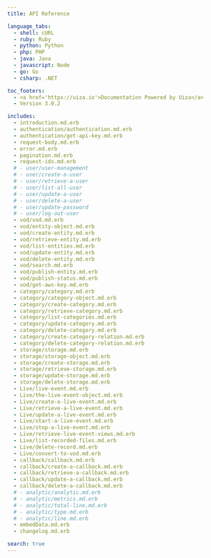 ```yaml
---
title: API Reference

language_tabs:
  - shell: cURL
  - ruby: Ruby
  - python: Python
  - php: PHP
  - java: Java
  - javascript: Node
  - go: Go
  - csharp: .NET

toc_footers:
  - <a href='https://uiza.io'>Documentation Powered by Uiza</a>
  - Version 3.0.2

includes:
  - introduction.md.erb
  - authentication/authentication.md.erb
  - authentication/get-api-key.md.erb
  - request-body.md.erb
  - error.md.erb
  - pagination.md.erb
  - request-ids.md.erb
  # - user/user-management
  # - user/create-a-user
  # - user/retrieve-a-user
  # - user/list-all-user
  # - user/update-a-user
  # - user/delete-a-user
  # - user/update-password
  # - user/log-out-user
  - vod/vod.md.erb
  - vod/entity-object.md.erb
  - vod/create-entity.md.erb
  - vod/retrieve-entity.md.erb
  - vod/list-entities.md.erb
  - vod/update-entity.md.erb
  - vod/delete-entity.md.erb
  - vod/search.md.erb
  - vod/publish-entity.md.erb
  - vod/publish-status.md.erb
  - vod/get-aws-key.md.erb
  - category/category.md.erb
  - category/category-object.md.erb
  - category/create-category.md.erb
  - category/retrieve-category.md.erb
  - category/list-categories.md.erb
  - category/update-category.md.erb
  - category/delete-category.md.erb
  - category/create-category-relation.md.erb
  - category/delete-category-relation.md.erb
  - storage/storage.md.erb
  - storage/storage-object.md.erb
  - storage/create-storage.md.erb
  - storage/retrieve-storage.md.erb
  - storage/update-storage.md.erb
  - storage/delete-storage.md.erb
  - Live/live-event.md.erb
  - Live/the-live-event-object.md.erb
  - Live/create-a-live-event.md.erb
  - Live/retrieve-a-live-event.md.erb
  - Live/update-a-live-event.md.erb
  - Live/start-a-live-event.md.erb
  - Live/stop-a-live-event.md.erb
  - Live/retrieve-live-event-views.md.erb
  - Live/list-recorded-files.md.erb
  - Live/delete-record.md.erb
  - Live/convert-to-vod.md.erb
  - callback/callback.md.erb
  - callback/create-a-callback.md.erb
  - callback/retrieve-a-callback.md.erb
  - callback/update-a-callback.md.erb
  - callback/delete-a-callback.md.erb
  # - analytic/analytic.md.erb
  # - analytic/metrics.md.erb
  # - analytic/total-line.md.erb
  # - analytic/type.md.erb
  # - analytic/line.md.erb
  - embedData.md.erb
  - changelog.md.erb

search: true
---
```

